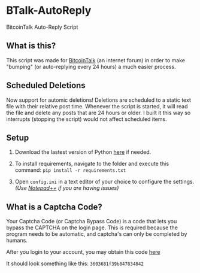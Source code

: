 # BTalk-AutoReply
BitcoinTalk Auto-Reply Script

## What is this?

This script was made for [BitcoinTalk](https://bitcointalk.org/) (an internet forum) in order to make "bumping" (or auto-replying every 24 hours) a much easier process.

## Scheduled Deletions

Now support for automic deletions! Deletions are scheduled to a static text file with their relative post time. Whenever the script is started, it will read the file and delete any posts that are 24 hours or older. I built it this way so interrupts (stopping the script) would not affect scheduled items.

## Setup

1. Download the lastest version of Python [here](https://www.python.org/downloads/) if needed.

2. To install requirements, navigate to the folder and execute this command: `pip install -r requirements.txt`

3. Open `config.ini` in a text editor of your choice to configure the settings. _(Use [Notepad++](https://notepad-plus-plus.org/) if you are having issues)_

## What is a Captcha Code?

Your Captcha Code (or Captcha Bypass Code) is a code that lets you bypass the CAPTCHA on the login page. This is required because the program needs to be automatic, and captcha's can only be completed by humans.

After you login to your account, you may obtain this code [here](https://bitcointalk.org/captcha_code.php)

It should look something like this: `3603681f39b847834842`


